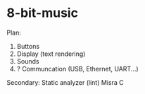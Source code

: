 # 8-bit-music

Plan:
  1) Buttons
  2) Display (text rendering)
  3) Sounds
  4) ? Communcation (USB, Ethernet, UART...)


Secondary:
  Static analyzer (lint)
  Misra C
